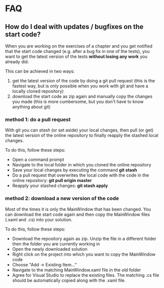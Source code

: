 # FAQ

## How do I deal with updates / bugfixes on the start code?
When you are working on the exercises of a chapter and you get notified that the start code changed (e.g. after a bug fix in one of the tests), you want to get the latest version of the tests **without losing any work** you already did.

This can be achieved in two ways:
1. get the latest version of the code by doing a git pull request (this is the fastest way, but is only possible when you work with git and have a locally cloned repository)
2. download the start code as zip again and manually copy the changes you made (this is more cumbersome, but you don't have to know anything about git)

### method 1: do a pull request
With git you can *stash* (or set aside) your local changes, then pull (or get) the latest version of the online repository to finally reapply the stashed local changes.

To do this, follow these steps:
* Open a command prompt
* Navigate to the local folder in which you cloned the online repository
* Save your local changes by executing the command **git stash**
* Do a pull request that overwrites the local code with the code in the online repository: **git pull origin master**
* Reapply your stashed changes: **git stash apply**

### method 2: download a new version of the code
Most of the times it is only the MainWindow that has been changed. You can download the start code again and then copy the MainWindow files (.xaml and .cs) into your solution.

To do this, follow these steps:
* Download the repository again as zip. Unzip the file in a different folder then the folder you are currently working in
* Open the newly downloaded solution
* Right click on the project into which you want to copy the MainWindow code
* Choose "Add -> Existing Item..."
* Navigate to the matching MainWindow.xaml file in the *old* folder
* Agree for Visual Studio to replace the existing files. The matching .cs file should be automatically copied along with the .xaml file. 

